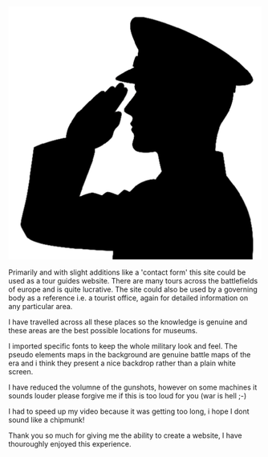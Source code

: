 



![Alt text](public\Soldier-salute.png)







Primarily and with slight additions like a 'contact form' this site could be used as a tour guides website. There are many tours across the battlefields of europe and is quite lucrative. The site could also be used by a governing body as a reference i.e. a tourist office, again for detailed information on any particular area. 

I have travelled across all these places so the knowledge is genuine and these areas are the best possible locations for museums. 

I imported specific fonts to keep the whole military look and feel. The pseudo elements maps in the background are genuine battle maps of the era and i think they present a nice backdrop rather than a plain white screen. 

I have reduced the volumne of the gunshots, however on some machines it sounds louder please forgive me if this is too loud for you (war is hell ;-) 

I had to speed up my video because it was getting too long, i hope I dont sound like a chipmunk!

Thank you so much for giving me the ability to create a website, I have thouroughly enjoyed this experience.